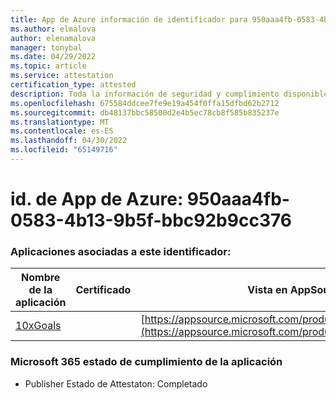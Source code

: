 ```yaml
---
title: App de Azure información de identificador para 950aaa4fb-0583-4b13-9b5f-bbc92b9cc376
ms.author: elmalova
author: elenamalova
manager: tonybal
ms.date: 04/29/2022
ms.topic: article
ms.service: attestation
certification_type: attested
description: Toda la información de seguridad y cumplimiento disponible para 950aa4fb-0583-4b13-9b5f-bbc92b9cc376.
ms.openlocfilehash: 675584ddcee7fe9e19a454f0ffa15dfbd62b2712
ms.sourcegitcommit: db48137bbc58500d2e4b5ec78cb8f585b835237e
ms.translationtype: MT
ms.contentlocale: es-ES
ms.lasthandoff: 04/30/2022
ms.locfileid: "65149716"
---
```

# <a name="azure-app-id-950aa4fb-0583-4b13-9b5f-bbc92b9cc376"></a>id. de App de Azure: 950aaa4fb-0583-4b13-9b5f-bbc92b9cc376


### <a name="apps-associated-with-this-id"></a>Aplicaciones asociadas a este identificador:
| **Nombre de la aplicación** | **Certificado** | **Vista en AppSource** |
|--------------|---------------|-----------------------|
| [10xGoals](../forward/WA200003122.md) |  | [https://appsource.microsoft.com/product/office/WA200003122](https://appsource.microsoft.com/product/office/WA200003122) |

### <a name="microsoft-365-app-compliance-status"></a>Microsoft 365 estado de cumplimiento de la aplicación
- Publisher Estado de Attestaton: Completado
